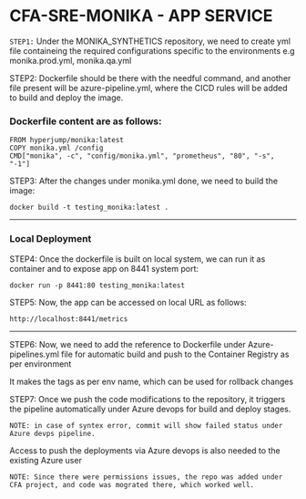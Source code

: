 #  CFA-SRE-MONIKA - APP SERVICE

``` STEP1: ```  Under the MONIKA_SYNTHETICS repository,  we need to create yml file containeing the required configurations specific to the environments e.g monika.prod.yml, monika.qa.yml

STEP2: Dockerfile should be there with the needful command, and another file present will be azure-pipeline.yml, where the CICD rules will be added to build and deploy the image.

### Dockerfile content are as follows:

```
FROM hyperjump/monika:latest
COPY monika.yml /config
CMD["monika", -c", "config/monika.yml", "prometheus", "80", "-s", "-1"]
```


STEP3: After the changes under monika.yml done, we need to build the image:

```
docker build -t testing_monika:latest .
```


--------------------------------------------------------------------------------------------------------------------------------------------------------------------

### Local Deployment 
STEP4: Once the dockerfile is built on local system, we can run it as container and to expose app on 8441 system port:

```
docker run -p 8441:80 testing_monika:latest
```

STEP5: Now, the app can be accessed on local URL as follows:

```
http://localhost:8441/metrics
```

-------------------------------------------------------------------------------------------------------------------------------------------------------------------


STEP6: Now, we need to add the reference to Dockerfile under Azure-pipelines.yml file for automatic build and push to the Container Registry as per environment

It makes the tags as per env name, which can be used for rollback changes

STEP7: Once we push the code modifications to the repository, it triggers the pipeline automatically under Azure devops for build and deploy stages.

```
NOTE: in case of syntex error, commit will show failed status under Azure devps pipeline.
```

Access to push the deployments via Azure devops is also needed to the existing Azure user

```
NOTE: Since there were permissions issues, the repo was added under CFA project, and code was mograted there, which worked well.
```
